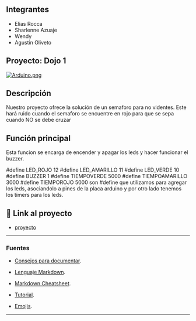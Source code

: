 ## Integrantes 
- Elias Rocca
- Sharlenne Azuaje
- Wendy 
- Agustin Oliveto


## Proyecto: Dojo 1
[![Arduino.png](https://i.postimg.cc/hP5W24QV/Arduino.png)](https://postimg.cc/PPYRxj4q)


## Descripción
Nuestro proyecto ofrece la solución de un semaforo para no videntes. Este hará ruido cuando el semaforo se encuentre en rojo para que se sepa cuando NO se debe cruzar

## Función principal
Esta funcion se encarga de encender y apagar los leds y hacer funcionar el buzzer.

#define LED_ROJO 12
#define LED_AMARILLO 11
#define LED_VERDE 10
#define BUZZER 1
#define TIEMPOVERDE 5000
#define TIEMPOAMARILLO 3000
#define TIEMPOROJO 5000 
son #define que utilizamos para agregar los leds, asociandolo a pines de la placa arduino y por otro lado tenemos los timers para los leds.


## :robot: Link al proyecto
- [proyecto](https://www.tinkercad.com/things/cX1R0gu1rSh-exquisite-juttuli/editel?sharecode=BQmo1UZ7DqtjLOX4fbMqwcFRdyF05SbzZGZ3LSGHa9w)


---
### Fuentes
- [Consejos para documentar](https://www.sohamkamani.com/how-to-write-good-documentation/#architecture-documentation).

- [Lenguaje Markdown](https://markdown.es/sintaxis-markdown/#linkauto).

- [Markdown Cheatsheet](https://github.com/adam-p/markdown-here/wiki/Markdown-Cheatsheet).

- [Tutorial](https://www.youtube.com/watch?v=oxaH9CFpeEE).

- [Emojis](https://gist.github.com/rxaviers/7360908).

---






